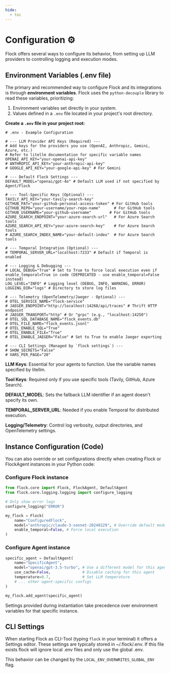 ```yaml
---
hide:
  - toc
---
```


# Configuration ⚙️

Flock offers several ways to configure its behavior, from setting up LLM providers to controlling logging and execution modes.

## Environment Variables (.env file)

The primary and recommended way to configure Flock and its integrations is through **environment variables**. Flock uses the `python-decouple` library to read these variables, prioritizing:

1.  Environment variables set directly in your system.
2.  Values defined in a `.env` file located in your project's root directory.

**Create a `.env` file in your project root:**

```dotenv
# .env - Example Configuration

# --- LLM Provider API Keys (Required) ---
# Add keys for the providers you use (OpenAI, Anthropic, Gemini, Azure, etc.)
# Refer to litellm documentation for specific variable names
OPENAI_API_KEY="your-openai-api-key"
# ANTHROPIC_API_KEY="your-anthropic-api-key"
# GOOGLE_API_KEY="your-google-api-key" # For Gemini

# --- Default Flock Settings ---
DEFAULT_MODEL="openai/gpt-4o" # Default LLM used if not specified by Agent/Flock

# --- Tool-Specific Keys (Optional) ---
TAVILY_API_KEY="your-tavily-search-key"
GITHUB_PAT="your-github-personal-access-token" # For GitHub tools
GITHUB_REPO="your-username/your-repo-name"      # For GitHub tools
GITHUB_USERNAME="your-github-username"        # For GitHub tools
AZURE_SEARCH_ENDPOINT="your-azure-search-url"   # For Azure Search tools
AZURE_SEARCH_API_KEY="your-azure-search-key"    # For Azure Search tools
# AZURE_SEARCH_INDEX_NAME="your-default-index"  # For Azure Search tools

# --- Temporal Integration (Optional) ---
# TEMPORAL_SERVER_URL="localhost:7233" # Default if Temporal is enabled

# --- Logging & Debugging ---
# LOCAL_DEBUG="True" # Set to True to force local execution even if enable_temporal=True in code (DEPRECATED - use enable_temporal=False instead)
LOG_LEVEL="INFO" # Logging level (DEBUG, INFO, WARNING, ERROR)
LOGGING_DIR="logs" # Directory to store log files

# --- Telemetry (OpenTelemetry/Jaeger - Optional) ---
# OTEL_SERVICE_NAME="flock-service"
# JAEGER_ENDPOINT="http://localhost:14268/api/traces" # Thrift HTTP endpoint
# JAEGER_TRANSPORT="http" # Or "grpc" (e.g., "localhost:14250")
# OTEL_SQL_DATABASE_NAME="flock_events.db"
# OTEL_FILE_NAME="flock_events.jsonl"
# OTEL_ENABLE_SQL="True"
# OTEL_ENABLE_FILE="True"
# OTEL_ENABLE_JAEGER="False" # Set to True to enable Jaeger exporting

# --- CLI Settings (Managed by `flock settings`) ---
# SHOW_SECRETS="False"
# VARS_PER_PAGE="20"
```


**LLM Keys**: Essential for your agents to function. Use the variable names specified by litellm.

**Tool Keys**: Required only if you use specific tools (Tavily, GitHub, Azure Search).

**DEFAULT_MODEL**: Sets the fallback LLM identifier if an agent doesn't specify its own.

**TEMPORAL_SERVER_URL**: Needed if you enable Temporal for distributed execution.

**Logging/Telemetry**: Control log verbosity, output directories, and OpenTelemetry settings.

## Instance Configuration (Code)

You can also override or set configurations directly when creating Flock or FlockAgent instances in your Python code:


### Configure Flock instance
```python
from flock.core import Flock, FlockAgent, DefaultAgent
from flock.core.logging.logging import configure_logging

# Only show error logs
configure_logging("ERROR")

my_flock = Flock(
    name="ConfiguredFlock",
    model="anthropic/claude-3-sonnet-20240229", # Override default model
    enable_temporal=False, # Force local execution
)
```

### Configure Agent instance
```python
specific_agent = DefaultAgent(
    name="SpecificAgent",
    model="openai/gpt-3.5-turbo", # Use a different model for this agent
    use_cache=False,              # Disable caching for this agent
    temperature=0.7,              # Set LLM temperature
    # ... other agent-specific configs
)

my_flock.add_agent(specific_agent)
```


Settings provided during instantiation take precedence over environment variables for that specific instance.

## CLI Settings

When starting Flock as CLI-Tool (typing `flock` in your terminal) it offers a Settings editor.
These settings are typically stored in ~/.flock/.env. If this file exists flock will ignore local .env files and only use the global .env.

This behavior can be changed by the `LOCAL_ENV_OVERWRITES_GLOBAL_ENV` flag.
